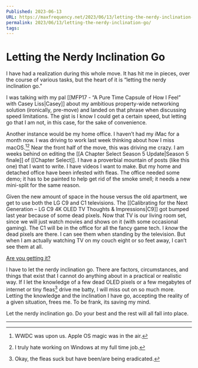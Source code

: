 ```yaml
---
Published: 2023-06-13
URL: https://maxfrequency.net/2023/06/13/letting-the-nerdy-inclination-go/
permalink: 2023/06/13/letting-the-nerdy-inclination-go/
tags:
---
```

# Letting the Nerdy Inclination Go

I have had a realization during this whole move. It has hit me in pieces, over the course of various tasks, but the heart of it is “letting the nerdy inclination go.”

I was talking with my pal [[MFP17 - “A Pure Time Capsule of How I Feel” with Casey Liss|Casey]] about my ambitious property-wide networking solution (ironically, pre-move) and landed on that phrase when discussing speed limitations. The gist is I know I could get a certain speed, but letting go that I am not, in this case, for the sake of convenience.

Another instance would be my home office. I haven’t had my iMac for a month now. I was driving to work last week thinking about how I miss macOS.[^1][^2] Near the front half of the move, this was driving me crazy. I am weeks behind on editing the [[A Chapter Select Season 5 Update|Season 5 finale]] of [[Chapter Select]]. I have a proverbial mountain of posts (like this one) that I want to write. I have videos I want to make. But my home and detached office have been infested with fleas. The office needed some demo; it has to be painted to help get rid of the smoke smell; it needs a new mini-split for the same reason.

Given the new amount of space in the house versus the old apartment, we get to use both the LG C9 and C1 televisions. The [[Calibrating for the Next Generation – LG C9 4K OLED TV Thoughts & Impressions|C9]] got bumped last year because of some dead pixels. Now that TV is our living room set, since we will just watch movies and shows on it (with some occasional gaming). The C1 will be in the office for all the fancy game tech. I *know* the dead pixels are there. I can see them when standing by the television. But when I am actually watching TV on my couch eight or so feet away, I can’t see them at all.

[Are you getting it?](https://youtube.com/watch?v=MnrJzXM7a6o&t=144)

I have to let the nerdy inclination go. There are factors, circumstances, and things that exist that I cannot do anything about in a practical or realistic way. If I let the knowledge of a few dead OLED pixels or a few megabytes of internet or tiny fleas[^3] drive me batty, I will miss out on so much more. Letting the knowledge and the inclination I have go, accepting the reality of a given situation, frees me. To be frank, its saving my mind.

Let the nerdy inclination go. Do your best and the rest will all fall into place.

---
[^1]: WWDC was upon us. Apple OS magic was in the air.
[^2]: I truly hate working on Windows at my full time job. 
[^3]: Okay, the fleas suck but have been/are being eradicated.